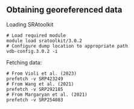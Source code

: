 ## Obtaining georeferenced data
Loading SRAtoolkit
```
# Load required module
module load sratoolkit/3.0.2
# Configure dump location to appropriate path
vdb-config.3.0.2 -i
```

Fetching data:
```
# From Violi et al. (2023)
prefetch -v SRP423249
# From Wang et al. (2021)
prefetch -v SRP292185
# From Margaryan et al. (2021)
prefetch -v SRP254083
```
